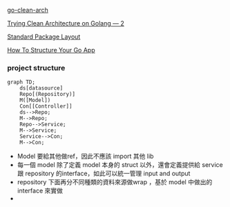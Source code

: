 [go-clean-arch](https://github.com/bxcodec/go-clean-arch)

[Trying Clean Architecture on Golang — 2](https://medium.com/hackernoon/trying-clean-architecture-on-golang-2-44d615bf8fdf)

[Standard Package Layout](https://medium.com/@benbjohnson/standard-package-layout-7cdbc8391fc1)

[How To Structure Your Go App](https://www.youtube.com/watch?v=MpFog2kZsHk)

### project structure

```mermaid
graph TD;
    ds[datasource]
    Repo[(Repository)]
    M([Model])
    Con[[Controller]]
    ds-->Repo;
    M-->Repo;
    Repo-->Service;
    M-->Service;
    Service-->Con;
    M-->Con;
```
- Model 要給其他做ref，因此不應該 import 其他 lib
- 每一個 model 除了定義 model 本身的 struct 以外，還會定義提供給 service 跟 repository 的interface，如此可以統一管理 input and output
- repository 下面再分不同種類的資料來源做wrap ，基於 model 中做出的interface 來實做
- 
